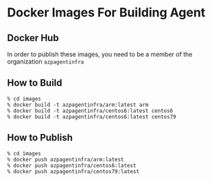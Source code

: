 # Docker Images For Building Agent

## Docker Hub

In order to publish these images, you need to be a member of the organization `azpagentinfra`

## How to Build

```
% cd images
% docker build -t azpagentinfra/arm:latest arm
% docker build -t azpagentinfra/centos6:latest centos6
% docker build -t azpagentinfra/centos6:latest centos79
```

## How to Publish

```
% cd images
% docker push azpagentinfra/arm:latest
% docker push azpagentinfra/centos6:latest
% docker push azpagentinfra/centos79:latest
```

